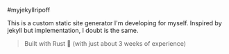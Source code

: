 #myjekyllripoff

This is a custom static site generator I'm developing for myself. Inspired by jekyll but implementation, I doubt is the same.

> Built with Rust 🦀 (with just about 3 weeks of experience)

